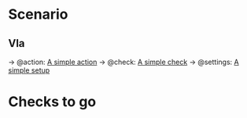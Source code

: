 # Scenario
## Vla
-> @action: [A simple action](#actions-simple-action)
-> @check: [A simple check](#checks-simple-check)
-> @settings: [A simple setup](#settings-simple-setup)
# Checks to go
